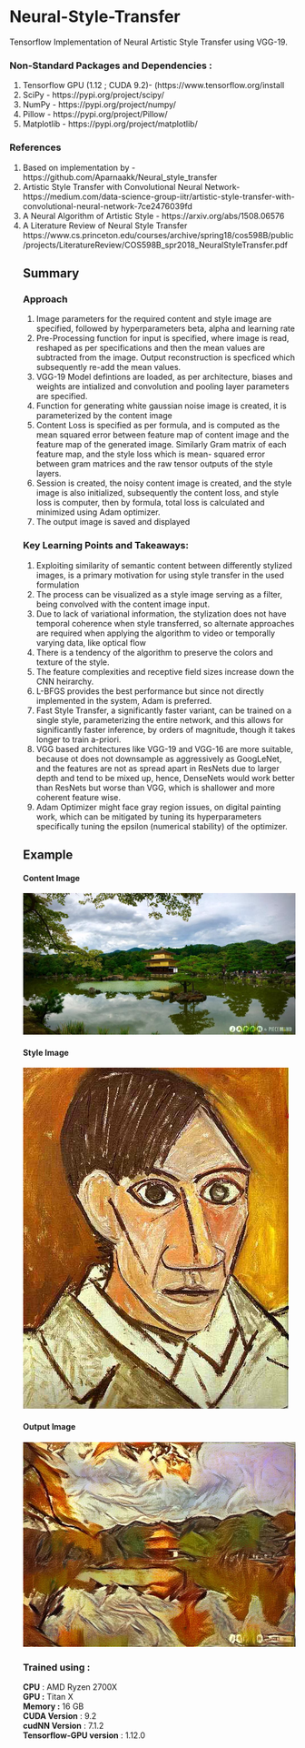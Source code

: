 # Neural-Style-Transfer
Tensorflow Implementation of Neural Artistic Style Transfer using VGG-19.

### Non-Standard Packages and Dependencies :
<ol>
  <li> Tensorflow GPU (1.12 ; CUDA 9.2)- (https://www.tensorflow.org/install </li>
  <li> SciPy - https://pypi.org/project/scipy/ </li>
  <li> NumPy - https://pypi.org/project/numpy/ </li>
  <li> Pillow - https://pypi.org/project/Pillow/ </li>
  <li> Matplotlib - https://pypi.org/project/matplotlib/ </li>
</ol>

### References 
<ol>
  <li> Based on implementation by - https://github.com/Aparnaakk/Neural_style_transfer </li>
  <li> Artistic Style Transfer with Convolutional Neural Network- https://medium.com/data-science-group-iitr/artistic-style-transfer-with-convolutional-neural-network-7ce2476039fd </li> 
  <li> A Neural Algorithm of Artistic Style - https://arxiv.org/abs/1508.06576 </li>
  <li>A Literature Review of Neural Style Transfer https://www.cs.princeton.edu/courses/archive/spring18/cos598B/public/projects/LiteratureReview/COS598B_spr2018_NeuralStyleTransfer.pdf </li>
  
## Summary

### Approach
<ol>
  <li> Image parameters for the required content and style image are specified, followed by hyperparameters beta, alpha and learning rate </li>
  <li> Pre-Processing function for input is specified, where image is read, reshaped as per specifications and then the mean values are subtracted from the image. Output reconstruction is specficed which subsequently re-add the mean values.</li>
  <li> VGG-19 Model defintions are loaded, as per architecture, biases and weights are intialized and convolution and pooling layer parameters are specified.</li>
  <li> Function for generating white gaussian noise image is created, it is parameterized by the content image </li>
  <li> Content Loss is specified as per formula, and is computed as the mean squared error between feature map of content image        and the feature map of the generated image. Similarly Gram matrix of each feature map, and the style loss which is mean-   squared error between gram matrices and the raw tensor outputs of the style layers. </li>
  <li> Session is created, the noisy content image is created, and the style image is also initialized, subsequently the content loss, and style loss is computer, then by formula, total loss is calculated and minimized using Adam optimizer. </li>
  <li> The output image is saved and displayed </li>
</ol>

### Key Learning Points and Takeaways: 
<ol>
  <li> Exploiting similarity of semantic content between differently stylized images, is a primary motivation for using style transfer in the used formulation </li>
  <li> The process can be visualized as a style image serving as a filter, being convolved with the content image input. </li>
  <li> Due to lack of variational information, the stylization does not have temporal coherence when style transferred, so alternate approaches are required when applying the algorithm to video or temporally varying data, like optical flow </li>
  <li> There is a tendency of the algorithm to preserve the colors and texture of the style. </li>
  <li> The feature complexities and receptive field sizes increase down the CNN heirarchy. </li>
  <li> L-BFGS provides the best performance but since not directly implemented in the system, Adam is preferred. </li>
  <li> Fast Style Transfer, a significantly faster variant, can be trained on a single style, parameterizing the entire network, and this allows for significantly faster inference, by orders of magnitude, though it takes longer to train a-priori. </li>
  <li> VGG based architectures like VGG-19 and VGG-16 are more suitable, because ot does not downsample as aggressively as GoogLeNet, and the features are not as spread apart in ResNets due to larger depth and tend to be mixed up, hence, DenseNets would work better than ResNets but worse than VGG, which is shallower and more coherent feature wise.
  <li> Adam Optimizer might face gray region issues, on digital painting work, which can be mitigated by tuning its hyperparameters specifically tuning the epsilon (numerical stability) of the optimizer. </li>
  </ol>
  
  
 ## Example
  #### Content Image
  ![alt text](japanese_garden.jpg "Content image")
  #### Style Image
  ![alt text](picasso_selfportrait.jpg "Style image")
  #### Output Image
  ![alt text](style_transferred_image.jpg "Style image")

  
### Trained using :
**CPU** : AMD Ryzen 2700X\
**GPU :** Titan X\
**Memory :** 16 GB\
**CUDA Version** : 9.2\
**cudNN Version** : 7.1.2\
**Tensorflow-GPU version** : 1.12.0
